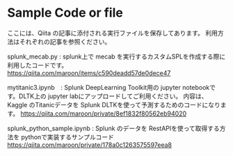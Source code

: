 # Sample Code or file 

ここには、Qiita の記事に添付される実行ファイルを保存してあります。
利用方法はそれぞれの記事を参照ください。

splunk_mecab.py  :  splunk上で mecab を実行するカスタムSPLを作成する際に利用したコードです。
https://qiita.com/maroon/items/c590deadd57de0dece47

mytitanic3.ipynb　: Splunk DeepLearning Toolkit用の jupyter notebookです。DLTK上の jupyter labにアップロードしてご利用ください。
内容は、Kaggle のTitanicデータを Splunk DLTKを使って予測するためのコードになります。
https://qiita.com/maroon/private/8ef1832f80562eb94020

splunk_python_sample.ipynb :  Splunk のデータを RestAPIを使って取得する方法を pythonで実装するサンプルコード
https://qiita.com/maroon/private/178a0c1263575597eea8



